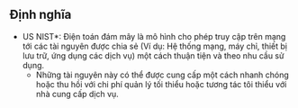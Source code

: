 ## Định nghĩa
- US NIST*: Điện toán đám mây là mô hình cho phép truy cập trên mạng tới các tài nguyên được chia sẻ (Ví dụ: Hệ thống mạng, máy chỉ, thiết bị lưu trữ, ứng dụng các dịch vụ) một cách thuận tiện và theo nhu cầu sử dụng.
	- Những tài nguyên này có thể được cung cấp một cách nhanh chóng hoặc thu hồi với chi phí quản lý tối thiểu hoặc tương tác tôi thiểu với nhà cung cấp dịch vụ.